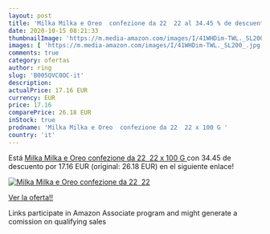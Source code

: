 ```yaml
---
layout: post
title: 'Milka Milka e Oreo  confezione da 22  22 al 34.45 % de descuento'
date: 2020-10-15 08:21:33
thumbnailImage: 'https://m.media-amazon.com/images/I/41WHDim-TWL._SL200_.jpg'
images: [ 'https://m.media-amazon.com/images/I/41WHDim-TWL._SL200_.jpg' ]
comments: true
category: ofertas
author: ring
slug: 'B005QVC0OC-it'
description:
actualPrice: 17.16 EUR
currency: EUR
price: 17.16
comparePrice: 26.18 EUR
inStock: true
prodname: 'Milka Milka e Oreo  confezione da 22  22 x 100 G '
country: 'it'
---
```


Está [Milka Milka e Oreo  confezione da 22  22 x 100 G ](https://www.amazon.it/dp/B005QVC0OC/?tag=tolees00-21) con 34.45 de descuento por 17.16 EUR (original: 26.18 EUR) en el siguiente enlace!

[![Milka Milka e Oreo  confezione da 22  22](https://m.media-amazon.com/images/I/41WHDim-TWL._SL200_.jpg)](https://www.amazon.it/dp/B005QVC0OC/?tag=tolees00-21)

[Ver la oferta!!](https://www.amazon.it/dp/B005QVC0OC/?tag=tolees00-21)

Links participate in Amazon Associate program and might generate a comission on qualifying sales


